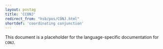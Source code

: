 ```yaml
---
layout: postag
title: 'CCONJ'
redirect_from: "hsb/pos/CONJ.html"
shortdef: 'coordinating conjunction'
---
```


This document is a placeholder for the language-specific documentation
for `CONJ`.
